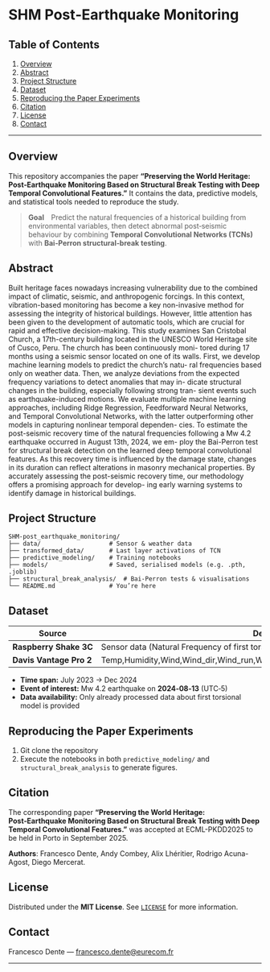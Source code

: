 # SHM Post‑Earthquake Monitoring

## Table of Contents

1. [Overview](#overview)
2. [Abstract](#abstract)
3. [Project Structure](#project-structure)
4. [Dataset](#dataset)
5. [Reproducing the Paper Experiments](#reproducing-the-paper-experiments)
6. [Citation](#citation)
7. [License](#license)
8. [Contact](#contact)

---

## Overview

This repository accompanies the paper **“Preserving the World Heritage: Post‑Earthquake Monitoring Based on Structural Break Testing with Deep Temporal Convolutional Features.”** It contains the data, predictive models, and statistical tools needed to reproduce the study.

> **Goal** Predict the natural frequencies of a historical building from environmental variables, then detect abnormal post‑seismic behaviour by combining **Temporal Convolutional Networks (TCNs)** with **Bai‑Perron structural‑break testing**.

## Abstract

Built heritage faces nowadays increasing vulnerability due to
the combined impact of climatic, seismic, and anthropogenic forcings. In
this context, vibration-based monitoring has become a key non-invasive
method for assessing the integrity of historical buildings. However, little
attention has been given to the development of automatic tools, which are
crucial for rapid and effective decision-making. This study examines San
Cristobal Church, a 17th-century building located in the UNESCO World
Heritage site of Cusco, Peru. The church has been continuously moni-
tored during 17 months using a seismic sensor located on one of its walls.
First, we develop machine learning models to predict the church’s natu-
ral frequencies based only on weather data. Then, we analyze deviations
from the expected frequency variations to detect anomalies that may in-
dicate structural changes in the building, especially following strong tran-
sient events such as earthquake-induced motions. We evaluate multiple
machine learning approaches, including Ridge Regression, Feedforward
Neural Networks, and Temporal Convolutional Networks, with the latter
outperforming other models in capturing nonlinear temporal dependen-
cies. To estimate the post-seismic recovery time of the natural frequencies
following a Mw 4.2 earthquake occurred in August 13th, 2024, we em-
ploy the Bai-Perron test for structural break detection on the learned
deep temporal convolutional features. As this recovery time is influenced
by the damage state, changes in its duration can reflect alterations in
masonry mechanical properties. By accurately assessing the post-seismic
recovery time, our methodology offers a promising approach for develop-
ing early warning systems to identify damage in historical buildings.

## Project Structure

```
SHM-post_earthquake_monitoring/
├── data/                   # Sensor & weather data
├── transformed_data/       # Last layer activations of TCN
├── predictive_modeling/    # Training notebooks 
├── models/                 # Saved, serialised models (e.g. .pth, .joblib)
├── structural_break_analysis/  # Bai‑Perron tests & visualisations
└── README.md               # You’re here
```

## Dataset

| Source                  | Description                          | Resolution |
| ----------------------- | ------------------------------------ | ---------- |
| **Raspberry Shake 3C**  | Sensor data (Natural Frequency of first torsional mode) | 1 hour     |
| **Davis Vantage Pro 2** | Temp,Humidity,Wind,Wind_dir,Wind_run,Wind_max,Pressure,Rainfall,Solar_rad,Solar_energy   | 1 hour |

* **Time span:** July 2023 → Dec 2024
* **Event of interest:** Mw 4.2 earthquake on **2024‑08‑13** (UTC‑5)
* **Data availability:** Only already processed data about first torsional model is provided

## Reproducing the Paper Experiments

1. Git clone the repository
2. Execute the notebooks in both `predictive_modeling/` and `structural_break_analysis` to generate figures.

## Citation

The corresponding paper **“Preserving the World Heritage: Post‑Earthquake Monitoring Based on Structural Break Testing with Deep Temporal Convolutional Features.”** was accepted at ECML-PKDD2025 to be held in Porto in September 2025.

**Authors**: Francesco Dente, Andy Combey, Alix Lhéritier, Rodrigo Acuna-Agost, Diego Mercerat.

## License

Distributed under the **MIT License**. See [`LICENSE`](LICENSE) for more information.

## Contact

Francesco Dente — [francesco.dente@eurecom.fr](mailto:francesco.dente@eurecom.fr)

---


